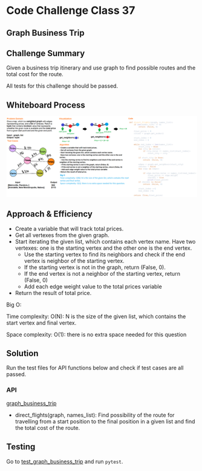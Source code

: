 # Code Challenge Class 37
## Graph Business Trip
## Challenge Summary
Given a business trip itinerary and use graph to find possible routes and the total cost for the route.

All tests for this challenge should be passed.

## Whiteboard Process
![graph_business_trip](graph_business_trip.png)

## Approach & Efficiency
- Create a variable that will track total prices.
- Get all vertexes from the given graph.
- Start iterating the given list, which contains each vertex name.
  Have two vertexes: one is the starting vertex and the other one is the end vertex.
  - Use the starting vertex to find its neighbors and check if the end vertex is neighbor of the starting vertex.
  - If the starting vertex is not in the graph, return (False, 0).
  - If the end vertex is not a neighbor of the starting vertex, return (False, 0)
  - Add each edge weight value to the total prices variable
- Return the result of total price.

Big O:

Time complexity: O(N): N is the size of the given list, which contains the start vertex and final vertex.

Space complexity: O(1): there is no extra space needed for this question

## Solution
Run the test files for API functions below and check if test cases are all passed.

### API

[graph_business_trip](../../code_challenges/graph_business_trip.py)
- direct_flights(graph, names_list): Find possibility of the route for travelling from a start position to the final position in a given list and find the total cost of the route.

## Testing

Go to [test_graph_business_trip](../../tests/code_challenges/test_graph_business_trip.py) and run ``pytest``.

